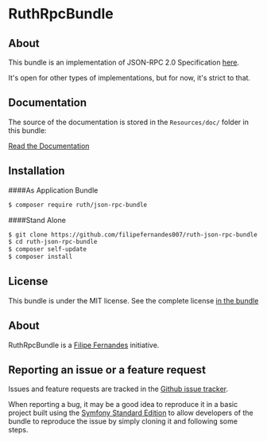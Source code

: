 RuthRpcBundle
===================

About
-----

This bundle is an implementation of JSON-RPC 2.0 Specification [here](https://www.jsonrpc.org/specification).

It's open for other types of implementations, but for now, it's strict to that.

Documentation
-------------

The source of the documentation is stored in the `Resources/doc/` folder
in this bundle:

[Read the Documentation](Resources/doc/index.rst)

Installation 
------------

####As Application Bundle
```bash
$ composer require ruth/json-rpc-bundle
```

####Stand Alone
```bash
$ git clone https://github.com/filipefernandes007/ruth-json-rpc-bundle
$ cd ruth-json-rpc-bundle
$ composer self-update
$ composer install
```

License
-------

This bundle is under the MIT license. See the complete license [in the bundle](LICENSE)

About
-----

RuthRpcBundle is a [Filipe Fernandes](https://github.com/filipefernandes007/ruth-json-rpc-bundle) initiative.

Reporting an issue or a feature request
---------------------------------------

Issues and feature requests are tracked in the [Github issue tracker](https://github.com/filipefernandes007/ruth-json-rpc-bundle/issues).

When reporting a bug, it may be a good idea to reproduce it in a basic project
built using the [Symfony Standard Edition](https://github.com/symfony/symfony-standard)
to allow developers of the bundle to reproduce the issue by simply cloning it
and following some steps.